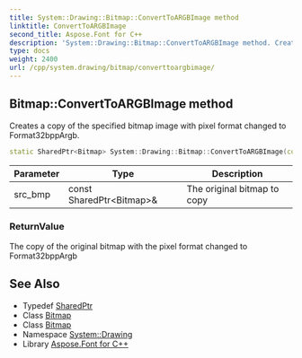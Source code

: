```yaml
---
title: System::Drawing::Bitmap::ConvertToARGBImage method
linktitle: ConvertToARGBImage
second_title: Aspose.Font for C++
description: 'System::Drawing::Bitmap::ConvertToARGBImage method. Creates a copy of the specified bitmap image with pixel format changed to Format32bppArgb in C++.'
type: docs
weight: 2400
url: /cpp/system.drawing/bitmap/converttoargbimage/
---
```

## Bitmap::ConvertToARGBImage method


Creates a copy of the specified bitmap image with pixel format changed to Format32bppArgb.

```cpp
static SharedPtr<Bitmap> System::Drawing::Bitmap::ConvertToARGBImage(const SharedPtr<Bitmap> &src_bmp)
```


| Parameter | Type | Description |
| --- | --- | --- |
| src_bmp | const SharedPtr\<Bitmap\>\& | The original bitmap to copy |

### ReturnValue

The copy of the original bitmap with the pixel format changed to Format32bppArgb

## See Also

* Typedef [SharedPtr](../../../system/sharedptr/)
* Class [Bitmap](../)
* Class [Bitmap](../)
* Namespace [System::Drawing](../../)
* Library [Aspose.Font for C++](../../../)
